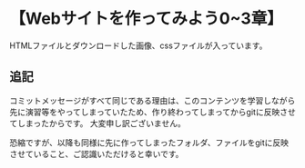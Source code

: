 # 【Webサイトを作ってみよう0~3章】
HTMLファイルとダウンロードした画像、cssファイルが入っています。

## 追記
コミットメッセージがすべて同じである理由は、このコンテンツを学習しながら先に演習等をやってしまっていたため、作り終わってしまってからgitに反映させてしまったからです。
大変申し訳ございません。

恐縮ですが、以降も同様に先に作ってしまったフォルダ、ファイルをgitに反映させていること、ご認識いただけると幸いです。
